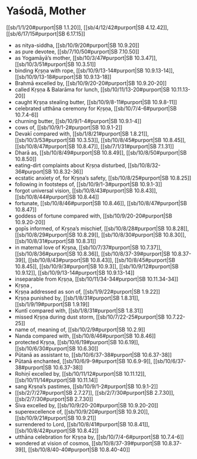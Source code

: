 # Yaśodā, Mother

[[sb/1/1/20#purport|SB 1.1.20]], [[sb/4/12/42#purport|SB 4.12.42]], [[sb/6/17/15#purport|SB 6.17.15]]

* as nitya-siddha, [[sb/10/9/20#purport|SB 10.9.20]]
* as pure devotee, [[sb/7/10/50#purport|SB 7.10.50]]
* as Yogamāyā’s mother, [[sb/10/3/47#purport|SB 10.3.47]], [[sb/10/3/51#purport|SB 10.3.51]]
* binding Kṛṣṇa with rope, [[sb/10/9/13-14#purport|SB 10.9.13-14]], [[sb/10/9/13-18#purport|SB 10.9.13-18]]
* Brahmā excelled by, [[sb/10/9/20-20#purport|SB 10.9.20-20]]
* called Kṛṣṇa & Balarāma for lunch, [[sb/10/11/13-20#purport|SB 10.11.13-20]]
* caught Kṛṣṇa stealing butter, [[sb/10/9/8-11#purport|SB 10.9.8-11]]
* celebrated utthāna ceremony for Kṛṣṇa, [[sb/10/7/4-6#purport|SB 10.7.4-6]]
* churning butter, [[sb/10/9/1-4#purport|SB 10.9.1-4]]
* cows of, [[sb/10/9/1-2#purport|SB 10.9.1-2]]
* Devakī compared with, [[sb/1/8/21#purport|SB 1.8.21]], [[sb/10/3/53#purport|SB 10.3.53]], [[sb/10/8/45#purport|SB 10.8.45]], [[sb/10/8/47#purport|SB 10.8.47]], [[sb/7/1/31#purport|SB 7.1.31]]
* Dharā as, [[sb/10/8/49#purport|SB 10.8.49]], [[sb/10/8/50#purport|SB 10.8.50]]
* eating-dirt complaints about Kṛṣṇa disturbed, [[sb/10/8/32-36#purport|SB 10.8.32-36]]
* ecstatic anxiety of, for Kṛṣṇa’s safety, [[sb/10/8/25#purport|SB 10.8.25]]
* following in footsteps of, [[sb/10/9/1-3#purport|SB 10.9.1-3]]
* forgot universal vision, [[sb/10/8/43#purport|SB 10.8.43]], [[sb/10/8/44#purport|SB 10.8.44]]
* fortunate, [[sb/10/8/46#purport|SB 10.8.46]], [[sb/10/8/47#purport|SB 10.8.47]]
* goddess of fortune compared with, [[sb/10/9/20-20#purport|SB 10.9.20-20]]
* gopīs informed, of Kṛṣṇa’s mischief, [[sb/10/8/28#purport|SB 10.8.28]], [[sb/10/8/29#purport|SB 10.8.29]], [[sb/10/8/30#purport|SB 10.8.30]], [[sb/10/8/31#purport|SB 10.8.31]]
* in maternal love of Kṛṣṇa, [[sb/10/7/37#purport|SB 10.7.37]], [[sb/10/8/36#purport|SB 10.8.36]], [[sb/10/8/37-39#purport|SB 10.8.37-39]], [[sb/10/8/43#purport|SB 10.8.43]], [[sb/10/8/45#purport|SB 10.8.45]], [[sb/10/9/3#purport|SB 10.9.3]], [[sb/10/9/12#purport|SB 10.9.12]], [[sb/10/9/13-14#purport|SB 10.9.13-14]]
* inseparable from Kṛṣṇa, [[sb/10/11/34-34#purport|SB 10.11.34-34]]
* Kṛṣṇa , 
* Kṛṣṇa addressed as son of, [[sb/1/9/22#purport|SB 1.9.22]]
* Kṛṣṇa punished by, [[sb/1/8/31#purport|SB 1.8.31]], [[sb/1/9/19#purport|SB 1.9.19]]
* Kuntī compared with, [[sb/1/8/31#purport|SB 1.8.31]]
* missed Kṛṣṇa during dust storm, [[sb/10/7/22-25#purport|SB 10.7.22-25]]
* name of, meaning of, [[sb/10/2/9#purport|SB 10.2.9]]
* Nanda compared with, [[sb/10/8/46#purport|SB 10.8.46]]
* protected Kṛṣṇa, [[sb/10/6/19#purport|SB 10.6.19]], [[sb/10/6/30#purport|SB 10.6.30]]
* Pūtanā as assistant to, [[sb/10/6/37-38#purport|SB 10.6.37-38]]
* Pūtanā enchanted, [[sb/10/6/9-9#purport|SB 10.6.9-9]], [[sb/10/6/37-38#purport|SB 10.6.37-38]]
* Rohiṇī excelled by, [[sb/10/11/12#purport|SB 10.11.12]], [[sb/10/11/14#purport|SB 10.11.14]]
* sang Kṛṣṇa’s pastimes, [[sb/10/9/1-2#purport|SB 10.9.1-2]]
*  [[sb/2/7/27#purport|SB 2.7.27]], [[sb/2/7/30#purport|SB 2.7.30]], [[sb/2/7/30#purport|SB 2.7.30]]
* Śiva excelled by, [[sb/10/9/20-20#purport|SB 10.9.20-20]]
* superexcellence of, [[sb/10/9/20#purport|SB 10.9.20]], [[sb/10/9/21#purport|SB 10.9.21]]
* surrendered to Lord, [[sb/10/8/41#purport|SB 10.8.41]], [[sb/10/8/42#purport|SB 10.8.42]]
* utthāna celebration for Kṛṣṇa by, [[sb/10/7/4-6#purport|SB 10.7.4-6]]
* wondered at vision of cosmos, [[sb/10/8/37-39#purport|SB 10.8.37-39]], [[sb/10/8/40-40#purport|SB 10.8.40-40]]
